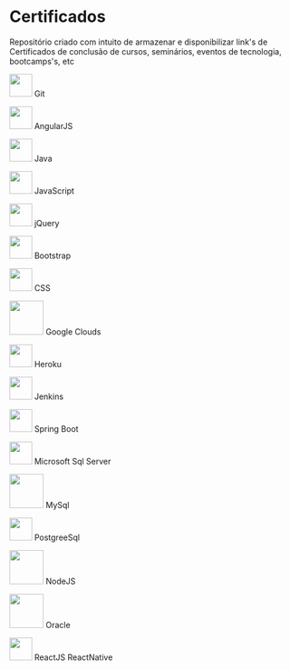 # Certificados
Repositório criado com intuito de armazenar e disponibilizar link's de Certificados de conclusão de cursos, seminários, eventos de tecnologia, bootcamps's, etc


<img src="https://cdn.jsdelivr.net/gh/devicons/devicon/icons/git/git-original.svg" width="40" height="40"/> Git 

<img src="https://cdn.jsdelivr.net/gh/devicons/devicon/icons/angularjs/angularjs-original.svg" width="40" height="40"/> AngularJS

<img src="https://cdn.jsdelivr.net/gh/devicons/devicon/icons/java/java-original-wordmark.svg" width="40" height="40"/> Java

<img src="https://cdn.jsdelivr.net/gh/devicons/devicon/icons/javascript/javascript-original.svg" width="40" height="40"/> JavaScript
                              
<img src="https://cdn.jsdelivr.net/gh/devicons/devicon/icons/jquery/jquery-original-wordmark.svg" width="40" height="40"/> jQuery

<img src="https://cdn.jsdelivr.net/gh/devicons/devicon/icons/bootstrap/bootstrap-original-wordmark.svg" width="40" height="40" /> Bootstrap
          
<img src="https://cdn.jsdelivr.net/gh/devicons/devicon/icons/css3/css3-original-wordmark.svg" width="40" height="40"/> CSS
          
<img src="https://cdn.jsdelivr.net/gh/devicons/devicon/icons/googlecloud/googlecloud-original-wordmark.svg" width="60" hight="60" /> Google Clouds

<img src="https://cdn.jsdelivr.net/gh/devicons/devicon/icons/heroku/heroku-plain-wordmark.svg" width="40" height="40"/> Heroku

<img src="https://cdn.jsdelivr.net/gh/devicons/devicon/icons/jenkins/jenkins-original.svg" width="40" height="40"/> Jenkins

<img src="https://cdn.jsdelivr.net/gh/devicons/devicon/icons/spring/spring-original-wordmark.svg" width="40" height="40"/> Spring Boot

<img src="https://cdn.jsdelivr.net/gh/devicons/devicon/icons/microsoftsqlserver/microsoftsqlserver-plain-wordmark.svg" width="40" height="40"/> Microsoft Sql Server

<img src="https://cdn.jsdelivr.net/gh/devicons/devicon/icons/mysql/mysql-original-wordmark.svg" width="60" height="60"/> MySql
          
<img src="https://cdn.jsdelivr.net/gh/devicons/devicon/icons/postgresql/postgresql-original-wordmark.svg" width="40" height="40"/> PostgreeSql
         
<img src="https://cdn.jsdelivr.net/gh/devicons/devicon/icons/nodejs/nodejs-original-wordmark.svg" width="60" height="60"/> NodeJS

<img src="https://cdn.jsdelivr.net/gh/devicons/devicon/icons/oracle/oracle-original.svg" width="60" height="60"/> Oracle

<img src="https://cdn.jsdelivr.net/gh/devicons/devicon/icons/react/react-original-wordmark.svg" width="40" height="40"/> ReactJS ReactNative
